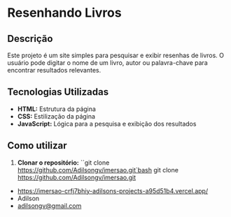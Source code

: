 # Resenhando Livros

## Descrição
Este projeto é um site simples para pesquisar e exibir resenhas de livros. O usuário pode digitar o nome de um livro, autor ou palavra-chave para encontrar resultados relevantes.

## Tecnologias Utilizadas
* **HTML:** Estrutura da página
* **CSS:** Estilização da página
* **JavaScript:** Lógica para a pesquisa e exibição dos resultados

## Como utilizar
1. **Clonar o repositório:**
   ``git clone https://github.com/Adilsongv/imersao.git`bash
git clone https://github.com/Adilsongv/imersao.git

  * https://imersao-crfj7bhiy-adilsons-projects-a95d51b4.vercel.app/
  * Adilson
  * adilsongv@gmail.com
